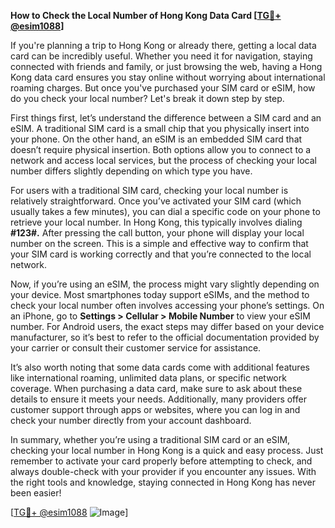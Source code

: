 **How to Check the Local Number of Hong Kong Data Card [[TG💪+ @esim1088](https://t.me/s/esim1088)]**

If you're planning a trip to Hong Kong or already there, getting a local data card can be incredibly useful. Whether you need it for navigation, staying connected with friends and family, or just browsing the web, having a Hong Kong data card ensures you stay online without worrying about international roaming charges. But once you've purchased your SIM card or eSIM, how do you check your local number? Let's break it down step by step.

First things first, let’s understand the difference between a SIM card and an eSIM. A traditional SIM card is a small chip that you physically insert into your phone. On the other hand, an eSIM is an embedded SIM card that doesn’t require physical insertion. Both options allow you to connect to a network and access local services, but the process of checking your local number differs slightly depending on which type you have.

For users with a traditional SIM card, checking your local number is relatively straightforward. Once you’ve activated your SIM card (which usually takes a few minutes), you can dial a specific code on your phone to retrieve your local number. In Hong Kong, this typically involves dialing **#123#.** After pressing the call button, your phone will display your local number on the screen. This is a simple and effective way to confirm that your SIM card is working correctly and that you’re connected to the local network.

Now, if you’re using an eSIM, the process might vary slightly depending on your device. Most smartphones today support eSIMs, and the method to check your local number often involves accessing your phone’s settings. On an iPhone, go to **Settings > Cellular > Mobile Number** to view your eSIM number. For Android users, the exact steps may differ based on your device manufacturer, so it’s best to refer to the official documentation provided by your carrier or consult their customer service for assistance.

It’s also worth noting that some data cards come with additional features like international roaming, unlimited data plans, or specific network coverage. When purchasing a data card, make sure to ask about these details to ensure it meets your needs. Additionally, many providers offer customer support through apps or websites, where you can log in and check your number directly from your account dashboard.

In summary, whether you’re using a traditional SIM card or an eSIM, checking your local number in Hong Kong is a quick and easy process. Just remember to activate your card properly before attempting to check, and always double-check with your provider if you encounter any issues. With the right tools and knowledge, staying connected in Hong Kong has never been easier!

[[TG💪+ @esim1088](https://t.me/s/esim1088) ![Image](https://i.postimg.cc/Y0z9fWf4/image.png)]
